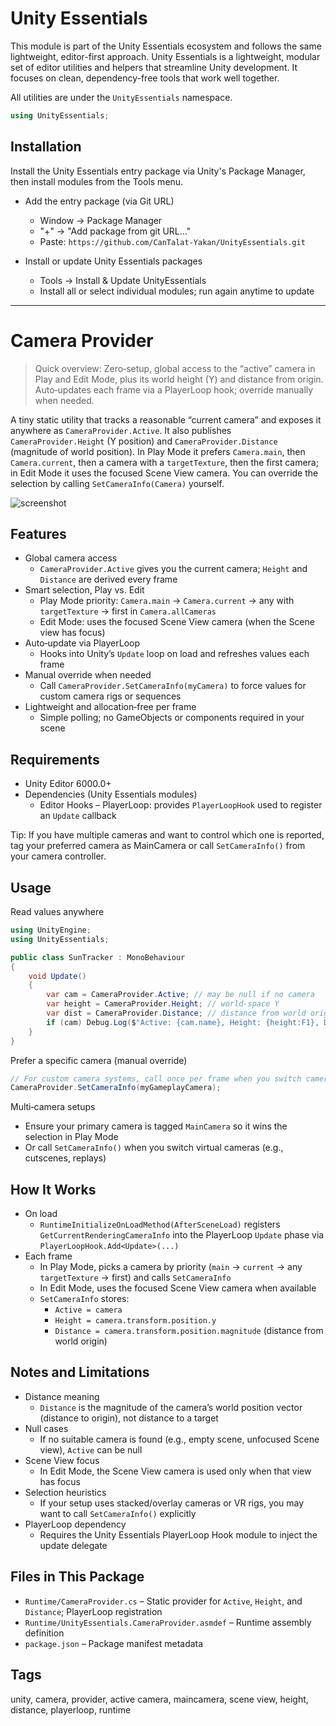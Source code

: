 # Unity Essentials

This module is part of the Unity Essentials ecosystem and follows the same lightweight, editor-first approach.
Unity Essentials is a lightweight, modular set of editor utilities and helpers that streamline Unity development. It focuses on clean, dependency-free tools that work well together.

All utilities are under the `UnityEssentials` namespace.

```csharp
using UnityEssentials;
```

## Installation

Install the Unity Essentials entry package via Unity's Package Manager, then install modules from the Tools menu.

- Add the entry package (via Git URL)
    - Window → Package Manager
    - "+" → "Add package from git URL…"
    - Paste: `https://github.com/CanTalat-Yakan/UnityEssentials.git`

- Install or update Unity Essentials packages
    - Tools → Install & Update UnityEssentials
    - Install all or select individual modules; run again anytime to update

---

# Camera Provider

> Quick overview: Zero‑setup, global access to the “active” camera in Play and Edit Mode, plus its world height (Y) and distance from origin. Auto‑updates each frame via a PlayerLoop hook; override manually when needed.

A tiny static utility that tracks a reasonable “current camera” and exposes it anywhere as `CameraProvider.Active`. It also publishes `CameraProvider.Height` (Y position) and `CameraProvider.Distance` (magnitude of world position). In Play Mode it prefers `Camera.main`, then `Camera.current`, then a camera with a `targetTexture`, then the first camera; in Edit Mode it uses the focused Scene View camera. You can override the selection by calling `SetCameraInfo(Camera)` yourself.

![screenshot](Documentation/Screenshot.png)

## Features
- Global camera access
  - `CameraProvider.Active` gives you the current camera; `Height` and `Distance` are derived every frame
- Smart selection, Play vs. Edit
  - Play Mode priority: `Camera.main` → `Camera.current` → any with `targetTexture` → first in `Camera.allCameras`
  - Edit Mode: uses the focused Scene View camera (when the Scene view has focus)
- Auto‑update via PlayerLoop
  - Hooks into Unity’s `Update` loop on load and refreshes values each frame
- Manual override when needed
  - Call `CameraProvider.SetCameraInfo(myCamera)` to force values for custom camera rigs or sequences
- Lightweight and allocation‑free per frame
  - Simple polling; no GameObjects or components required in your scene

## Requirements
- Unity Editor 6000.0+
- Dependencies (Unity Essentials modules)
  - Editor Hooks – PlayerLoop: provides `PlayerLoopHook` used to register an `Update` callback

Tip: If you have multiple cameras and want to control which one is reported, tag your preferred camera as MainCamera or call `SetCameraInfo()` from your camera controller.

## Usage
Read values anywhere
```csharp
using UnityEngine;
using UnityEssentials;

public class SunTracker : MonoBehaviour
{
    void Update()
    {
        var cam = CameraProvider.Active; // may be null if no camera
        var height = CameraProvider.Height; // world-space Y
        var dist = CameraProvider.Distance; // distance from world origin
        if (cam) Debug.Log($"Active: {cam.name}, Height: {height:F1}, Dist: {dist:F1}");
    }
}
```

Prefer a specific camera (manual override)
```csharp
// For custom camera systems, call once per frame when you switch cameras:
CameraProvider.SetCameraInfo(myGameplayCamera);
```

Multi‑camera setups
- Ensure your primary camera is tagged `MainCamera` so it wins the selection in Play Mode
- Or call `SetCameraInfo()` when you switch virtual cameras (e.g., cutscenes, replays)

## How It Works
- On load
  - `RuntimeInitializeOnLoadMethod(AfterSceneLoad)` registers `GetCurrentRenderingCameraInfo` into the PlayerLoop `Update` phase via `PlayerLoopHook.Add<Update>(...)`
- Each frame
  - In Play Mode, picks a camera by priority (`main` → `current` → any `targetTexture` → first) and calls `SetCameraInfo`
  - In Edit Mode, uses the focused Scene View camera when available
  - `SetCameraInfo` stores:
    - `Active = camera`
    - `Height = camera.transform.position.y`
    - `Distance = camera.transform.position.magnitude` (distance from world origin)

## Notes and Limitations
- Distance meaning
  - `Distance` is the magnitude of the camera’s world position vector (distance to origin), not distance to a target
- Null cases
  - If no suitable camera is found (e.g., empty scene, unfocused Scene view), `Active` can be null
- Scene View focus
  - In Edit Mode, the Scene View camera is used only when that view has focus
- Selection heuristics
  - If your setup uses stacked/overlay cameras or VR rigs, you may want to call `SetCameraInfo()` explicitly
- PlayerLoop dependency
  - Requires the Unity Essentials PlayerLoop Hook module to inject the update delegate

## Files in This Package
- `Runtime/CameraProvider.cs` – Static provider for `Active`, `Height`, and `Distance`; PlayerLoop registration
- `Runtime/UnityEssentials.CameraProvider.asmdef` – Runtime assembly definition
- `package.json` – Package manifest metadata

## Tags
unity, camera, provider, active camera, maincamera, scene view, height, distance, playerloop, runtime
